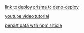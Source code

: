 [link to deploy prisma to deno-deploy](https://www.prisma.io/docs/guides/deployment/deployment-guides/deploying-to-deno-deploy)


[youtube video tutorial](https://www.youtube.com/watch?v=P8VzA_XSF8w)

[persist data with npm article](https://deno.com/blog/persistent-data-npm)